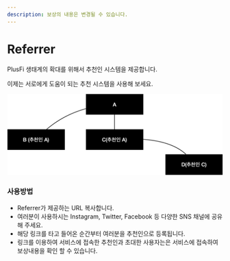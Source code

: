 ```yaml
---
description: 보상의 내용은 변경될 수 있습니다.
---
```


# Referrer

PlusFi 생태계의 확대를 위해서 추천인 시스템을 제공합니다.

이제는 서로에게 도움이 되는 추천 시스템을 사용해 보세요.

![](../.gitbook/assets/image.png)

### 사용방법

* Referrer가 제공하는 URL 복사합니다.
* 여러분이 사용하시는 Instagram, Twitter, Facebook 등 다양한 SNS 채널에 공유해 주세요.
* 해당 링크를 타고 들어온 순간부터 여러분을 추천인으로 등록됩니다.
* 링크를 이용하여 서비스에 접속한 추천인과 초대한 사용자는은 서비스에 접속하여 보상내용을 확인 할 수 있습니다.

